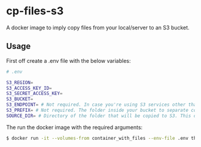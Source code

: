 # cp-files-s3

A docker image to imply copy files from your local/server to an S3 bucket.


## Usage

First off create a .env file with the below variables:

```sh
# .env 

S3_REGION= 
S3_ACCESS_KEY_ID= 
S3_SECRET_ACCESS_KEY= 
S3_BUCKET= 
S3_ENDPOINT= # Not required. In case you're using S3 services other than AWS, e.g. Digitalocean, ...
S3_PREFIX= # Not required. The folder inside your bucket to separate copied files from others. 
SOURCE_DIR= # Directory of the folder that will be copied to S3. This directory should be inside the container that you take volumes from.
```

The run the docker image with the required arguments:
```sh
$ docker run -it --volumes-from container_with_files --env-file .env thevahidal/cp-files-s3:latest
```
